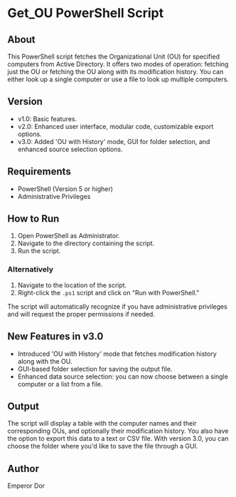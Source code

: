 # Get_OU PowerShell Script

## About
This PowerShell script fetches the Organizational Unit (OU) for specified computers from Active Directory. It offers two modes of operation: fetching just the OU or fetching the OU along with its modification history. You can either look up a single computer or use a file to look up multiple computers.

## Version
- v1.0: Basic features.
- v2.0: Enhanced user interface, modular code, customizable export options.
- v3.0: Added 'OU with History' mode, GUI for folder selection, and enhanced source selection options.

## Requirements
- PowerShell (Version 5 or higher)
- Administrative Privileges

## How to Run
1. Open PowerShell as Administrator.
2. Navigate to the directory containing the script.
3. Run the script.

### Alternatively
1. Navigate to the location of the script.
2. Right-click the `.ps1` script and click on "Run with PowerShell."

The script will automatically recognize if you have administrative privileges and will request the proper permissions if needed.

## New Features in v3.0
- Introduced 'OU with History' mode that fetches modification history along with the OU.
- GUI-based folder selection for saving the output file.
- Enhanced data source selection: you can now choose between a single computer or a list from a file.

## Output
The script will display a table with the computer names and their corresponding OUs, and optionally their modification history. You also have the option to export this data to a text or CSV file. With version 3.0, you can choose the folder where you'd like to save the file through a GUI.

## Author
Emperor Dor

